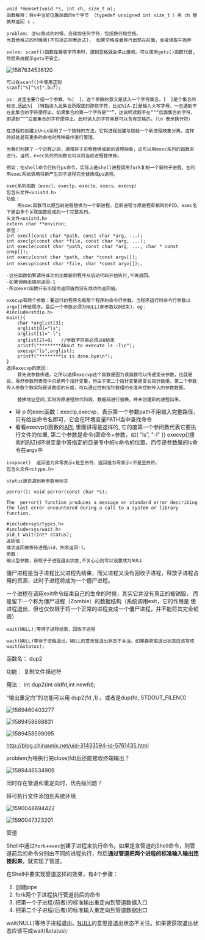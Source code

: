 

```
void *memset(void *s, int ch, size_t n);
函数解释：将s中当前位置后面的n个字节 （typedef unsigned int size_t ）用 ch 替换并返回 s 。
```

```
problem: 当%c格式的时候，会读取任何字符，包括换行和空格。
当其他格式的时候版(不包括正则表达式)， 如果空格或者换行出现在前面，会被读取并抛弃

solve: scanf()函数在接收字符串时，遇到空格就会停止接收。可以使用gets()函数代替,然而系统提示gets不安全。
```

![1587634536120](C:/Users/啦啦啦/AppData/Roaming/Typora/typora-user-images/1587634536120.png)

```
可以在scanf()中使用正则
scanf("%[^\n]",buf);
 
ps: 这里主要介绍一个参数，％[　]，这个参数的意义是读入一个字符集合。[　]是个集合的标志,因此%[　]特指读入此集合所限定的那些字符，比如%[A-Z]是输入大写字母，一旦遇到不在此集合的字符便停止。如果集合的第一个字符是“^”，这说明读取不在“^“后面集合的字符，即遇到”^“后面集合的字符便停止。此时读入的字符串是可以含有空格的。（\n 表示换行符）
```

```
在进程的创建上Unix采用了一个独特的方法，它将进程创建与加载一个新进程映象分离。这样的好处是有更多的余地对两种操作进行管理。

当我们创建了一个进程之后，通常将子进程替换成新的进程映象，这可以用exec系列的函数来进行。当然，exec系列的函数也可以将当前进程替换掉。

例如：在shell命令行执行ps命令，实际上是shell进程调用fork复制一个新的子进程，在利用exec系统调用将新产生的子进程完全替换成ps进程。
```

```
exec系列函数（execl、execlp、execle、execv、execvp）
包含头文件<unistd.h>
功能：
    用exec函数可以把当前进程替换为一个新进程，且新进程与原进程有相同的PID。exec名下是由多个关联函数组成的一个完整系列，
头文件<unistd.h>
extern char **environ; 
原型：
int execl(const char *path, const char *arg, ...);
int execlp(const char *file, const char *arg, ...);
int execle(const char *path, const char *arg, ..., char * const envp[]);
int execv(const char *path, char *const argv[]);
int execvp(const char *file, char *const argv[]);、

·这些函数如果调用成功则加载新的程序从启动代码开始执行,不再返回。
·如果调用出错则返回-1
·所以exec函数只有出错的返回值而没有成功的返回值。

execvp有两个参数：要运行的程序名和那个程序的命令行参数。当程序运行时命令行参数以argv[]传给程序。最后一个参数必须为NULL(即参数以0结束)，eg：
#include<stdio.h>
main(){
    char *arglist[3];
    arglist[0]="ls";
    arglist[1]="-l";
    arglist[2]=0;   //参数字符串必须以0结束
    printf("********About to execute ls -l\n");
    execvp("ls",arglist);
    printf("********ls is done.bye\n");
}
选择execvp的原因：
    首先说参数传递。之所以选择execvp这个函数是因为该函数可以传递变长参数，也就是说，虽然参数列表度中只是两个指针变量，但由于第二个指针变量是变长指针数组，第二个参数传入参数个数实际是该数组的长度，可以通过控制指针数组的长度来控制传入的参数数量。
    
    替换地址空间,实则将原进程的代码段，数据段进行替换，并未创建新的进程出来。
```

- 带 p 的exec函数：execlp,execvp，表示第一个参数path不用输入完整路径，只有给出命令名即可，它会在环境变量PATH当中查找命令
- 看看execvp()函数的[API](https://www.baidu.com/s?wd=API&tn=SE_PcZhidaonwhc_ngpagmjz&rsv_dl=gh_pc_zhidao), 里面讲得是这样的, 它的度第一个参问数代表它要执行文件的位置, 第二个参数是命令(即命令+参数，如{ “ls”, "-l" })
  execvp()搜索的[PATH](https://www.baidu.com/s?wd=PATH&tn=SE_PcZhidaonwhc_ngpagmjz&rsv_dl=gh_pc_zhidao)环境变量中答指定的目录专中的ls命令的位置，而传递参数属的ls命令在argv中



```
isspace()  返回值为非零表示c是空白符，返回值为零表示c不是空白符。
包含头文件<ctype.h>
```

```
status是否遇到新参数地标志
```

```
perror(): void perror(const char *s);

The  perror() function produces a message on standard error describing the last error encountered during a call to a system or library function.

```

```
#include<sys/types.h>
#include<sys/wait.h>
pid_t wait(int* status);
返回值：
成功返回被等待进程pid，失败返回-1。
参数：
输出型参数，获取⼦子进程退出状态,不关⼼心则可以设置成为NULL
```

僵尸进程是当子进程比父进程先结束，而父进程又没有回收子进程，释放子进程占用的资源，此时子进程将成为一个僵尸进程。

一个进程在调用exit命令结束自己的生命的时候，其实它并没有真正的被销毁， 而是留下一个称为僵尸进程（Zombie）的数据结构（系统调用exit，它的作用是 使进程退出，但也仅仅限于将一个正常的进程变成一个僵尸进程，并不能将其完全销毁）

```
wait(NULL);等待子进程结束，回收子进程

wait(NULL)等待子进程退出。NULL的意思是退出状态不关注。如果要获取退出状态应该写成wait(&status);
```



函数名： dup2

功能： 复制文件描述符

用法： int dup2(int oldfd,int newfd);

“输出重定向”的功能可以用 dup2(fd ,1) 。或者是dup(fd, STDOUT_FILENO)

![1589460403277](C:/Users/啦啦啦/AppData/Roaming/Typora/typora-user-images/1589460403277.png)

![1589458668831](C:/Users/啦啦啦/AppData/Roaming/Typora/typora-user-images/1589458668831.png)

![1589458599095](C:/Users/啦啦啦/AppData/Roaming/Typora/typora-user-images/1589458599095.png)

<http://blog.chinaunix.net/uid-31433594-id-5761435.html>

problem为啥执行完close(fd)后还能接收终端输出？

![1589446534909](C:/Users/啦啦啦/AppData/Roaming/Typora/typora-user-images/1589446534909.png)

同时存在管道和重定向时，优先级问题？



将可执行文件添加到系统环境

![1590048894422](C:/Users/啦啦啦/AppData/Roaming/Typora/typora-user-images/1590048894422.png)

![1590047323201](C:/Users/啦啦啦/AppData/Roaming/Typora/typora-user-images/1590047323201.png)



管道

Shell中通过`fork`+`exec`创建子进程来执行命令。如果是含管道的Shell命令，则管道前后的命令分别由不同的进程执行，然后**通过管道把两个进程的标准输入输出连接起来**，就实现了管道。



在Shell中要实现管道这样的效果，有4个步骤：

1. 创建pipe
2. fork两个子进程执行管道前后的命令
3. 把第一个子进程(前者)的标准输出重定向到管道数据入口
4. 把第二个子进程(后者)的标准输入重定向到管道数据出口







wait(NULL)等待子进程退出。[NULL](https://www.baidu.com/s?wd=NULL&tn=SE_PcZhidaonwhc_ngpagmjz&rsv_dl=gh_pc_zhidao)的意思是退出状态不关注。如果要获取退出状态应该写成wait(&status);